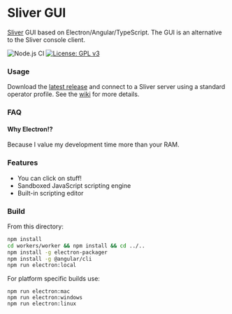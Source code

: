 # Sliver GUI

[Sliver](https://github.com/BishopFox/sliver) GUI based on Electron/Angular/TypeScript. The GUI is an alternative to the Sliver console client.

![Node.js CI](https://github.com/moloch--/sliver-gui/workflows/Node.js%20CI/badge.svg) [![License: GPL v3](https://img.shields.io/badge/License-GPLv3-blue.svg)](https://www.gnu.org/licenses/gpl-3.0)

### Usage

Download the [latest release](https://github.com/moloch--/sliver-gui/releases) and connect to a Sliver server using a standard operator profile. See the [wiki](https://github.com/moloch--/sliver-gui/wiki) for more details.

### FAQ

#### Why Electron!?

Because I value my development time more than your RAM.

### Features

* You can click on stuff!
* Sandboxed JavaScript scripting engine
* Built-in scripting editor

### Build

From this directory:

```bash
npm install
cd workers/worker && npm install && cd ../..
npm install -g electron-packager
npm install -g @angular/cli
npm run electron:local
```

For platform specific builds use:

```
npm run electron:mac
npm run electron:windows
npm run electron:linux
```
